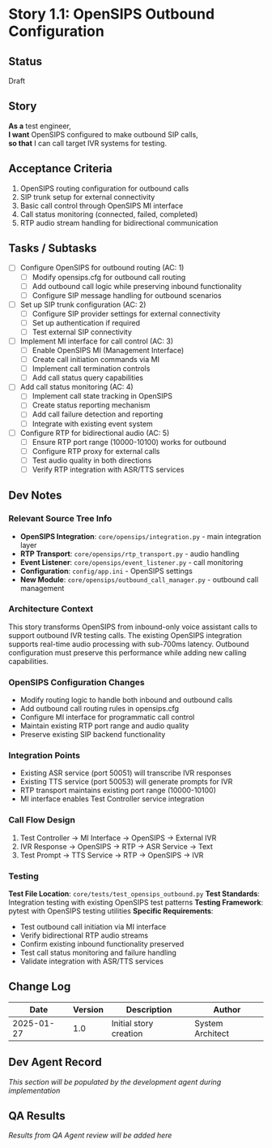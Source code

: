# Story 1.1: OpenSIPS Outbound Configuration

## Status
Draft

## Story
**As a** test engineer,  
**I want** OpenSIPS configured to make outbound SIP calls,  
**so that** I can call target IVR systems for testing.

## Acceptance Criteria
1. OpenSIPS routing configuration for outbound calls
2. SIP trunk setup for external connectivity
3. Basic call control through OpenSIPS MI interface
4. Call status monitoring (connected, failed, completed)
5. RTP audio stream handling for bidirectional communication

## Tasks / Subtasks
- [ ] Configure OpenSIPS for outbound routing (AC: 1)
  - [ ] Modify opensips.cfg for outbound call routing
  - [ ] Add outbound call logic while preserving inbound functionality
  - [ ] Configure SIP message handling for outbound scenarios
- [ ] Set up SIP trunk configuration (AC: 2)
  - [ ] Configure SIP provider settings for external connectivity
  - [ ] Set up authentication if required
  - [ ] Test external SIP connectivity
- [ ] Implement MI interface for call control (AC: 3)
  - [ ] Enable OpenSIPS MI (Management Interface) 
  - [ ] Create call initiation commands via MI
  - [ ] Implement call termination controls
  - [ ] Add call status query capabilities
- [ ] Add call status monitoring (AC: 4)
  - [ ] Implement call state tracking in OpenSIPS
  - [ ] Create status reporting mechanism
  - [ ] Add call failure detection and reporting
  - [ ] Integrate with existing event system
- [ ] Configure RTP for bidirectional audio (AC: 5)
  - [ ] Ensure RTP port range (10000-10100) works for outbound
  - [ ] Configure RTP proxy for external calls
  - [ ] Test audio quality in both directions
  - [ ] Verify RTP integration with ASR/TTS services

## Dev Notes

### Relevant Source Tree Info
- **OpenSIPS Integration**: `core/opensips/integration.py` - main integration layer
- **RTP Transport**: `core/opensips/rtp_transport.py` - audio handling
- **Event Listener**: `core/opensips/event_listener.py` - call monitoring
- **Configuration**: `config/app.ini` - OpenSIPS settings
- **New Module**: `core/opensips/outbound_call_manager.py` - outbound call management

### Architecture Context
This story transforms OpenSIPS from inbound-only voice assistant calls to support outbound IVR testing calls. The existing OpenSIPS integration supports real-time audio processing with sub-700ms latency. Outbound configuration must preserve this performance while adding new calling capabilities.

### OpenSIPS Configuration Changes
- Modify routing logic to handle both inbound and outbound calls
- Add outbound call routing rules in opensips.cfg
- Configure MI interface for programmatic call control
- Maintain existing RTP port range and audio quality
- Preserve existing SIP backend functionality

### Integration Points
- Existing ASR service (port 50051) will transcribe IVR responses
- Existing TTS service (port 50053) will generate prompts for IVR
- RTP transport maintains existing port range (10000-10100)
- MI interface enables Test Controller service integration

### Call Flow Design
1. Test Controller → MI Interface → OpenSIPS → External IVR
2. IVR Response → OpenSIPS → RTP → ASR Service → Text
3. Test Prompt → TTS Service → RTP → OpenSIPS → IVR

### Testing
**Test File Location**: `core/tests/test_opensips_outbound.py`
**Test Standards**: Integration testing with existing OpenSIPS test patterns
**Testing Framework**: pytest with OpenSIPS testing utilities
**Specific Requirements**:
- Test outbound call initiation via MI interface
- Verify bidirectional RTP audio streams
- Confirm existing inbound functionality preserved
- Test call status monitoring and failure handling
- Validate integration with ASR/TTS services

## Change Log
| Date | Version | Description | Author |
|------|---------|-------------|---------|
| 2025-01-27 | 1.0 | Initial story creation | System Architect |

## Dev Agent Record
*This section will be populated by the development agent during implementation*

## QA Results
*Results from QA Agent review will be added here*